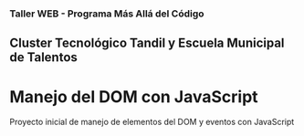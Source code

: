 ### Taller WEB - Programa Más Allá del Código
## Cluster Tecnológico Tandil y Escuela Municipal de Talentos

# Manejo del DOM con JavaScript

Proyecto inicial de manejo de elementos del DOM y eventos con JavaScript
